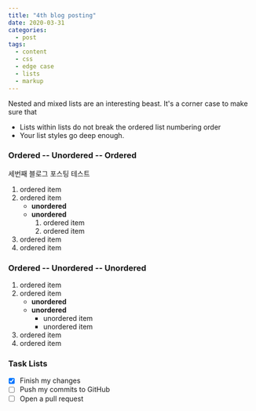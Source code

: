 ```yaml
---
title: "4th blog posting"
date: 2020-03-31
categories:
  - post
tags:
  - content
  - css
  - edge case
  - lists
  - markup
---
```


Nested and mixed lists are an interesting beast. It's a corner case to make sure that

* Lists within lists do not break the ordered list numbering order
* Your list styles go deep enough.

### Ordered -- Unordered -- Ordered
세번째 블로그 포스팅 테스트
1. ordered item
2. ordered item 
   * **unordered**
   * **unordered** 
     1. ordered item
     2. ordered item
3. ordered item
4. ordered item

### Ordered -- Unordered -- Unordered

1. ordered item
2. ordered item 
   * **unordered**
   * **unordered** 
     * unordered item
     * unordered item
3. ordered item
4. ordered item

### Task Lists

- [x] Finish my changes
- [ ] Push my commits to GitHub
- [ ] Open a pull request